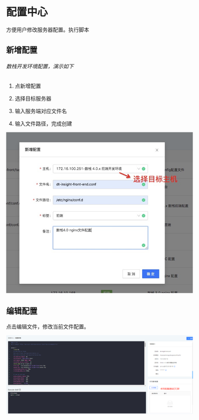 # 配置中心

方便用户修改服务器配置。执行脚本

## 新增配置

###### 数栈开发环境配置，演示如下

1. 点新增配置

2. 选择目标服务器

3. 输入服务端对应文件名

4. 输入文件路径，完成创建

![新增配置](../../imgs/new_config.png)

## 编辑配置

点击编辑文件，修改当前文件配置。

![配置详情](../../imgs/config_detail.png)